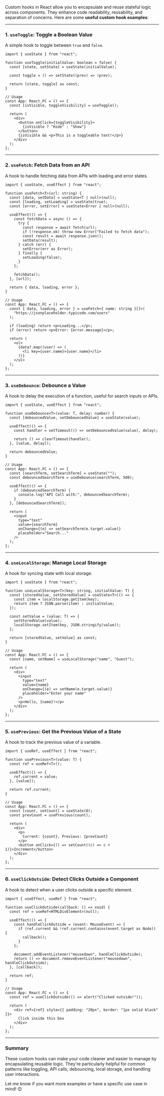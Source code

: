 Custom hooks in React allow you to encapsulate and reuse stateful logic across components. They enhance code readability, reusability, and separation of concerns. Here are some **useful custom hook examples**:

---

### 1. **`useToggle`**: Toggle a Boolean Value
A simple hook to toggle between `true` and `false`.

```tsx
import { useState } from "react";

function useToggle(initialValue: boolean = false) {
  const [state, setState] = useState(initialValue);

  const toggle = () => setState((prev) => !prev);

  return [state, toggle] as const;
}

// Usage
const App: React.FC = () => {
  const [isVisible, toggleVisibility] = useToggle();

  return (
    <div>
      <button onClick={toggleVisibility}>
        {isVisible ? "Hide" : "Show"}
      </button>
      {isVisible && <p>This is a toggleable text!</p>}
    </div>
  );
};
```

---

### 2. **`useFetch`**: Fetch Data from an API
A hook to handle fetching data from APIs with loading and error states.

```tsx
import { useState, useEffect } from "react";

function useFetch<T>(url: string) {
  const [data, setData] = useState<T | null>(null);
  const [loading, setLoading] = useState(true);
  const [error, setError] = useState<Error | null>(null);

  useEffect(() => {
    const fetchData = async () => {
      try {
        const response = await fetch(url);
        if (!response.ok) throw new Error("Failed to fetch data");
        const result = await response.json();
        setData(result);
      } catch (err) {
        setError(err as Error);
      } finally {
        setLoading(false);
      }
    };

    fetchData();
  }, [url]);

  return { data, loading, error };
}

// Usage
const App: React.FC = () => {
  const { data, loading, error } = useFetch<{ name: string }[]>(
    "https://jsonplaceholder.typicode.com/users"
  );

  if (loading) return <p>Loading...</p>;
  if (error) return <p>Error: {error.message}</p>;

  return (
    <ul>
      {data?.map((user) => (
        <li key={user.name}>{user.name}</li>
      ))}
    </ul>
  );
};
```

---

### 3. **`useDebounce`**: Debounce a Value
A hook to delay the execution of a function, useful for search inputs or APIs.

```tsx
import { useState, useEffect } from "react";

function useDebounce<T>(value: T, delay: number) {
  const [debouncedValue, setDebouncedValue] = useState(value);

  useEffect(() => {
    const handler = setTimeout(() => setDebouncedValue(value), delay);

    return () => clearTimeout(handler);
  }, [value, delay]);

  return debouncedValue;
}

// Usage
const App: React.FC = () => {
  const [searchTerm, setSearchTerm] = useState("");
  const debouncedSearchTerm = useDebounce(searchTerm, 500);

  useEffect(() => {
    if (debouncedSearchTerm) {
      console.log("API Call with:", debouncedSearchTerm);
    }
  }, [debouncedSearchTerm]);

  return (
    <input
      type="text"
      value={searchTerm}
      onChange={(e) => setSearchTerm(e.target.value)}
      placeholder="Search..."
    />
  );
};
```

---

### 4. **`useLocalStorage`**: Manage Local Storage
A hook for syncing state with local storage.

```tsx
import { useState } from "react";

function useLocalStorage<T>(key: string, initialValue: T) {
  const [storedValue, setStoredValue] = useState<T>(() => {
    const item = localStorage.getItem(key);
    return item ? JSON.parse(item) : initialValue;
  });

  const setValue = (value: T) => {
    setStoredValue(value);
    localStorage.setItem(key, JSON.stringify(value));
  };

  return [storedValue, setValue] as const;
}

// Usage
const App: React.FC = () => {
  const [name, setName] = useLocalStorage("name", "Guest");

  return (
    <div>
      <input
        type="text"
        value={name}
        onChange={(e) => setName(e.target.value)}
        placeholder="Enter your name"
      />
      <p>Hello, {name}!</p>
    </div>
  );
};
```

---

### 5. **`usePrevious`**: Get the Previous Value of a State
A hook to track the previous value of a variable.

```tsx
import { useRef, useEffect } from "react";

function usePrevious<T>(value: T) {
  const ref = useRef<T>();

  useEffect(() => {
    ref.current = value;
  }, [value]);

  return ref.current;
}

// Usage
const App: React.FC = () => {
  const [count, setCount] = useState(0);
  const prevCount = usePrevious(count);

  return (
    <div>
      <p>
        Current: {count}, Previous: {prevCount}
      </p>
      <button onClick={() => setCount((c) => c + 1)}>Increment</button>
    </div>
  );
};
```

---

### 6. **`useClickOutside`**: Detect Clicks Outside a Component
A hook to detect when a user clicks outside a specific element.

```tsx
import { useEffect, useRef } from "react";

function useClickOutside(callback: () => void) {
  const ref = useRef<HTMLDivElement>(null);

  useEffect(() => {
    const handleClickOutside = (event: MouseEvent) => {
      if (ref.current && !ref.current.contains(event.target as Node)) {
        callback();
      }
    };

    document.addEventListener("mousedown", handleClickOutside);
    return () => document.removeEventListener("mousedown", handleClickOutside);
  }, [callback]);

  return ref;
}

// Usage
const App: React.FC = () => {
  const ref = useClickOutside(() => alert("Clicked outside!"));

  return (
    <div ref={ref} style={{ padding: "20px", border: "1px solid black" }}>
      Click inside this box
    </div>
  );
};
```

---

### Summary

These custom hooks can make your code cleaner and easier to manage by encapsulating reusable logic. They're particularly helpful for common patterns like toggling, API calls, debouncing, local storage, and handling user interactions.

Let me know if you want more examples or have a specific use case in mind! 😊